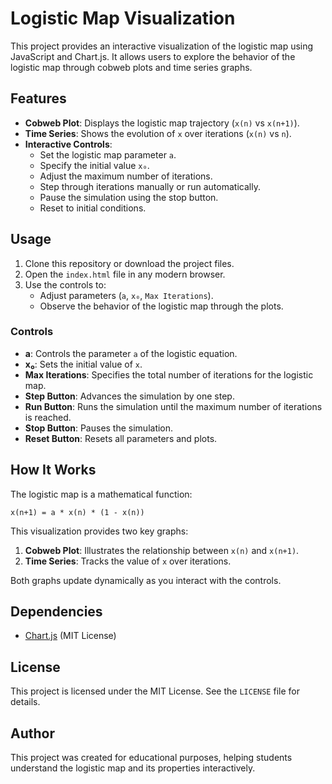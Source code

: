 # Logistic Map Visualization

This project provides an interactive visualization of the logistic map using JavaScript and Chart.js. It allows users to explore the behavior of the logistic map through cobweb plots and time series graphs.

## Features

- **Cobweb Plot**: Displays the logistic map trajectory (`x(n)` vs `x(n+1)`).
- **Time Series**: Shows the evolution of `x` over iterations (`x(n)` vs `n`).
- **Interactive Controls**:
  - Set the logistic map parameter `a`.
  - Specify the initial value `x₀`.
  - Adjust the maximum number of iterations.
  - Step through iterations manually or run automatically.
  - Pause the simulation using the stop button.
  - Reset to initial conditions.

## Usage

1. Clone this repository or download the project files.
2. Open the `index.html` file in any modern browser.
3. Use the controls to:
   - Adjust parameters (`a`, `x₀`, `Max Iterations`).
   - Observe the behavior of the logistic map through the plots.

### Controls
- **a**: Controls the parameter `a` of the logistic equation.
- **x₀**: Sets the initial value of `x`.
- **Max Iterations**: Specifies the total number of iterations for the logistic map.
- **Step Button**: Advances the simulation by one step.
- **Run Button**: Runs the simulation until the maximum number of iterations is reached.
- **Stop Button**: Pauses the simulation.
- **Reset Button**: Resets all parameters and plots.

## How It Works

The logistic map is a mathematical function:
```
x(n+1) = a * x(n) * (1 - x(n))
```

This visualization provides two key graphs:
1. **Cobweb Plot**: Illustrates the relationship between `x(n)` and `x(n+1)`.
2. **Time Series**: Tracks the value of `x` over iterations.

Both graphs update dynamically as you interact with the controls.

## Dependencies

- [Chart.js](https://www.chartjs.org/) (MIT License)

## License

This project is licensed under the MIT License. See the `LICENSE` file for details.

## Author

This project was created for educational purposes, helping students understand the logistic map and its properties interactively.

